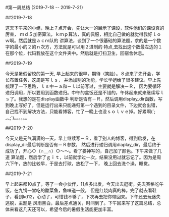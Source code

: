 #第一周总结 (2019-7-18 -- 2019-7-21)

##2019-7-18

这天下午来的小组，晚上７点开会，先让大一的展示了课设，软件他们的课设真的厉害，
ｍｄ５加密算法，ｋｍｐ算法，真的佩服，相比自己做的就觉得我好ｌｏｗ啊。然后就是ａｃｍ队的
讲算法，谈到了一个很基础的算法题，求的是一个数字的最小的２的ｎ次方，方法就是可以用２进制的
特点,去找出这个数最左边的１在那个位，代码我放在这个文件夹中。然后就是打扫卫生，回宿舍休息。

##2019-7-19

今天是暑假留校的第一天, 早上起来的很早，期待（笑脸）。８点来了先开会，学长布置任务，这周是写ｌｓ，
并添加别的功能，学长学姐给了很多建议。早上先梳理了一下思路，ｌｓ中－ａ和－ｌ以前写过，主要就是解决－Ｒ，
因为要循环递归调用，所以要用到函数递归。中午的盒饭还是不错的，午休起来就来继续写ｌｓ了。我想的是在display函数中
判断是否有－Ｒ，然后调用display_dir函数，写到晚上写好了，但是运行出来只能递归第一个遇到的目录文件，下边就会出错，
自己找不到解决方法，只能看博客，忙了一晚上也没ｓｏｌｖｅ掉。好累啊(´;︵;`)。。。。。。

##2019-7-20

今天又是元气满满的一天，早上继续写－Ｒ，看了别人的博客，得到启发，在display_dir最后判断是否有－Ｒ参数，
然后进行递归调用diaplay_dir，最后终于成功了，开心Ｏ（∩＿∩）Ｏ～～。看了娄神写的，自己加了颜色。下午来做了几道
算法题，然后学了ｇｉｔ，以前就学过一次，结果没用过就忘记了。因为是周六下午，放的比较早，于是去打球，放松了一下，
晚上回去洗个澡，睡觉。

##2019-7-21

早上起来都10点了，等了一会小伙伴，11点多出发，今天出去逛街。先去赛格吃午饭，在九锅一堂吃的酸菜鱼，鱼味道一般，
但是红烧肉真的棒。完了就去看鞋子，看到kd12，心动了，可惜钱不够了，下次再去把你带回来。下午还去玩迷失逃脱，主题是
风雨黑白，最后差点通关，时间到了。下午回来写了这篇总结，总体来看这几天还可以，希望今后的暑假生活能更加丰富。


